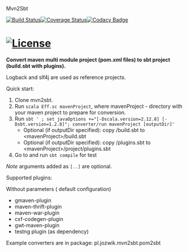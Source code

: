 Mvn2Sbt 

[![Build Status](https://travis-ci.com/ajozwik/mvn2sbt.svg?branch=master "Build Status")](https://travis-ci.com/ajozwik/mvn2sbt)[![Coverage Status](https://coveralls.io/repos/ajozwik/mvn2sbt/badge.png)](https://coveralls.io/r/ajozwik/mvn2sbt)[![Codacy Badge](https://www.codacy.com/project/badge/c2c836104f254cafa3f4c34dc5243400)](https://www.codacy.com)

[![License](http://img.shields.io/:license-Apache%202-red.svg)](http://www.apache.org/licenses/LICENSE-2.0.txt)
=========
**Convert maven multi module project (pom.xml files) to sbt project (build.sbt with plugins).**

Logback and slf4j are used as reference projects.

Quick start:

1. Clone mvn2sbt. 
1. Run `scala Eff.sc mavenProject`, where mavenProject - directory with your maven project to prepare for conversion.
1. Run `sbt ' ; set javaOptions +="[-Dscala.version=2.12.8] [-Dsbt.version=1.2.8]"; converter/run mavenProject [outputDir]'`
	* Optional (if outputDir specified): copy <outputDir>/build.sbt to &lt;mavenProject&gt;/build.sbt
	* Optional (if outputDir specified): copy <outputDir>/plugins.sbt to &lt;mavenProject&gt;/project/plugins.sbt
1. Go to <mavenProject> and run `sbt compile` for test

*Note*
arguments added as `[..]` are optional.

Supported plugins:

Without parameters ( default configuration)

 * gmaven-plugin
 * maven-thrift-plugin
 * maven-war-plugin
 * cxf-codegen-plugin
 * gwt-maven-plugin
 * testng plugin (as dependency)
 

 Example converters are in package: pl.jozwik.mvn2sbt.pom2sbt



